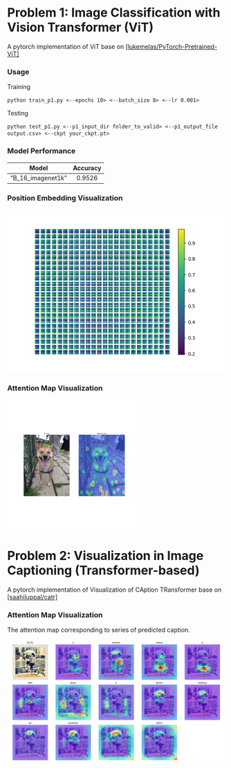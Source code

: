 # Problem 1: Image Classification with Vision Transformer (ViT)

A pytorch implementation of ViT base on [[lukemelas/PyTorch-Pretrained-ViT]](https://github.com/lukemelas/PyTorch-Pretrained-ViT)

### Usage

Training

```
python train_p1.py <--epochs 10> <--batch_size 8> <--lr 0.001>
```

Testing

```
python test_p1.py <--p1_input_dir folder_to_valid> <--p1_output_file output.csv> <--ckpt your_ckpt.pt>
```

### Model Performance

|       Model       | Accuracy |
|-------------------|:--------:|
| “B_16_imagenet1k” |  0.9526  |

### Position Embedding Visualization

<img src="https://raw.githubusercontent.com/m1stborn/DLCV2021/master/HW3/image/d231a067_position_embedding.png"  alt="">

### Attention Map Visualization 

<img src="https://raw.githubusercontent.com/m1stborn/DLCV2021/master/HW3/image/d231a067-31_4838_l11.png"  alt="" width="60%" height="60%">
 
# Problem 2:  Visualization in Image Captioning (Transformer-based)

A pytorch implementation of Visualization of CAption TRansformer base on [[saahiluppal/catr]](https://github.com/saahiluppal/catr)

### Attention Map Visualization 

The attention map corresponding to series of predicted caption.

<img alt="" src="https://raw.githubusercontent.com/m1stborn/DLCV2021/master/HW3/image/bike.png">